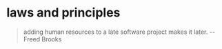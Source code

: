 # laws and principles

> adding human resources to a late software project makes it later. -- Freed Brooks
